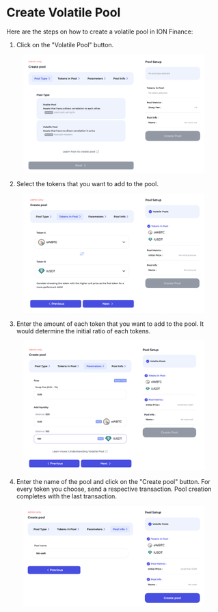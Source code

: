# Create Volatile Pool

Here are the steps on how to create a volatile pool in ION Finance:

1. Click on the "Volatile Pool" button.

<figure><img src="../../.gitbook/assets/cp-1 (2).png" alt=""><figcaption></figcaption></figure>

2. Select the tokens that you want to add to the pool.

<figure><img src="../../.gitbook/assets/cvp-1.png" alt=""><figcaption></figcaption></figure>



3. Enter the amount of each token that you want to add to the pool. It would determine the initial ratio of each tokens.

<figure><img src="../../.gitbook/assets/cvp-2 (2).png" alt=""><figcaption></figcaption></figure>



4. Enter the name of the pool and click on the "Create pool" button. For every token you choose, send a respective transaction. Pool creation completes with the last transaction.

<figure><img src="../../.gitbook/assets/cvp-3.png" alt=""><figcaption></figcaption></figure>
